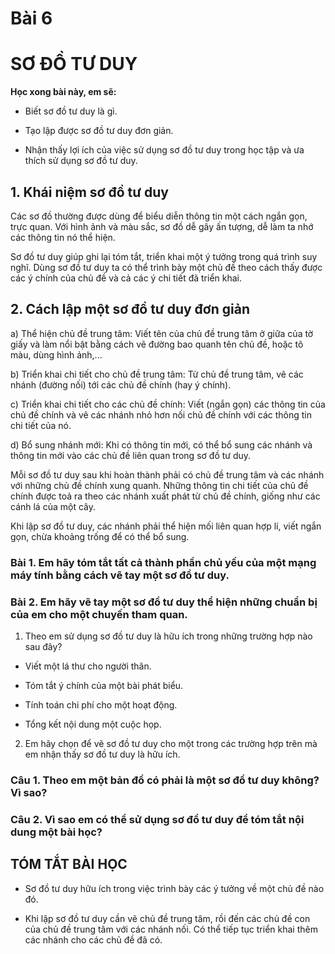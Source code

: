 # Bài 6
# SƠ ĐỒ TƯ DUY

**Học xong bài này, em sẽ:**

- Biết sơ đồ tư duy là gì.

- Tạo lập được sơ đồ tư duy đơn giản.

- Nhận thấy lợi ích của việc sử dụng sơ đồ tư duy trong học tập và ưa thích sử dụng sơ đồ tư duy.

## 1. Khái niệm sơ đồ tư duy

Các sơ đồ thường được dùng để biểu diễn thông tin một cách ngắn gọn, trực quan. Với hình ảnh và màu sắc, sơ đồ dễ gây ấn tượng, dễ làm ta nhớ các thông tin nó thể hiện.

Sơ đồ tư duy giúp ghi lại tóm tắt, triển khai một ý tưởng trong quá trình suy nghĩ. Dùng sơ đồ tư duy ta có thể trình bày một chủ đề theo cách thấy được các ý chính của chủ đề và cả các ý chi tiết đã triển khai.

## 2. Cách lập một sơ đồ tư duy đơn giản

a) Thể hiện chủ đề trung tâm: Viết tên của chủ đề trung tâm ở giữa của tờ giấy và làm nổi bật bằng cách vẽ đường bao quanh tên chủ đề, hoặc tô màu, dùng hình ảnh,...

b) Triển khai chi tiết cho chủ đề trung tâm: Từ chủ đề trung tâm, vẽ các nhánh (đường nối) tới các chủ đề chính (hay ý chính).

c) Triển khai chi tiết cho các chủ đề chính: Viết (ngắn gọn) các thông tin của chủ đề chính và vẽ các nhánh nhỏ hơn nối chủ đề chính với các thông tin chi tiết của nó.

d) Bổ sung nhánh mới: Khi có thông tin mới, có thể bổ sung các nhánh và thông tin mới vào các chủ đề liên quan trong sơ đồ tư duy.

Mỗi sơ đồ tư duy sau khi hoàn thành phải có chủ đề trung tâm và các nhánh với những chủ đề chính xung quanh. Những thông tin chi tiết của chủ đề chính được toả ra theo các nhánh xuất phát từ chủ đề chính, giống như các cánh lá của một cây.

Khi lập sơ đồ tư duy, các nhánh phải thể hiện mối liên quan hợp lí, viết ngắn gọn, chừa khoảng trống để có thể bổ sung.

### Bài 1. Em hãy tóm tắt tất cả thành phần chủ yếu của một mạng máy tính bằng cách vẽ tay một sơ đồ tư duy.

### Bài 2. Em hãy vẽ tay một sơ đồ tư duy thể hiện những chuẩn bị của em cho một chuyến tham quan.

1) Theo em sử dụng sơ đồ tư duy là hữu ích trong những trường hợp nào sau đây?
- Viết một lá thư cho người thân.

- Tóm tắt ý chính của một bài phát biểu.

- Tính toán chi phí cho một hoạt động.

- Tổng kết nội dung một cuộc họp.

2) Em hãy chọn để vẽ sơ đồ tư duy cho một trong các trường hợp trên mà em nhận thấy sơ đồ tư duy là hữu ích.

### Câu 1. Theo em một bản đồ có phải là một sơ đồ tư duy không? Vì sao?

### Câu 2. Vì sao em có thể sử dụng sơ đồ tư duy để tóm tắt nội dung một bài học?

## TÓM TẮT BÀI HỌC

- Sơ đồ tư duy hữu ích trong việc trình bày các ý tưởng về một chủ đề nào đó.

- Khi lập sơ đồ tư duy cần vẽ chủ đề trung tâm, rồi đến các chủ đề con của chủ đề trung tâm với các nhánh nối. Có thể tiếp tục triển khai thêm các nhánh cho các chủ đề đã có.
